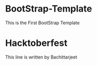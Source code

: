 # BootStrap-Template
This is the First BootStrap Template

# Hacktoberfest
This line is written by Bachittarjeet